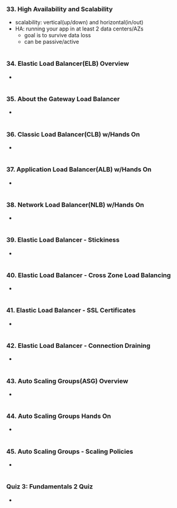 ### 33. High Availability and Scalability

- scalability: vertical(up/down) and horizontal(in/out)
- HA: running your app in at least 2 data centers/AZs
  - goal is to survive data loss
  - can be passive/active

#

### 34. Elastic Load Balancer(ELB) Overview

-

#

### 35. About the Gateway Load Balancer

-

#

### 36. Classic Load Balancer(CLB) w/Hands On

-

#

### 37. Application Load Balancer(ALB) w/Hands On

-

#

### 38. Network Load Balancer(NLB) w/Hands On

-

#

### 39. Elastic Load Balancer - Stickiness

-

#

### 40. Elastic Load Balancer - Cross Zone Load Balancing

-

#

### 41. Elastic Load Balancer - SSL Certificates

-

#

### 42. Elastic Load Balancer - Connection Draining

-

#

### 43. Auto Scaling Groups(ASG) Overview

-

#

### 44. Auto Scaling Groups Hands On

-

#

### 45. Auto Scaling Groups - Scaling Policies

-

#

### Quiz 3: Fundamentals 2 Quiz

-

#
